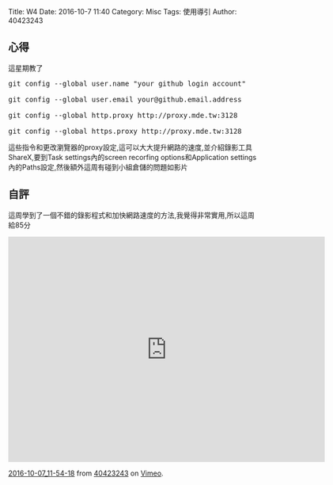 Title: W4
Date: 2016-10-7 11:40
Category: Misc
Tags: 使用導引
Author: 40423243


<section>
<h1>心得</h1>
這星期教了

<pre>git config --global user.name "your github login account"

git config --global user.email your@github.email.address

git config --global http.proxy http://proxy.mde.tw:3128

git config --global https.proxy http://proxy.mde.tw:3128 </pre>

這些指令和更改瀏覽器的proxy設定,這可以大大提升網路的速度,並介紹錄影工具ShareX,要到Task settings內的screen recorfing options和Application settings內的Paths設定,然後額外這周有碰到小組倉儲的問題如影片
</section>
<section>
    <h1>自評</h1>
    <p>這周學到了一個不錯的錄影程式和加快網路速度的方法,我覺得非常實用,所以這周給85分</p>
</section>

<p><iframe src="https://player.vimeo.com/video/187303117" width="640" height="455" frameborder="0" allowfullscreen="allowfullscreen"></iframe></p>
<p><a href="https://vimeo.com/187303117">2016-10-07_11-54-18</a> from <a href="https://vimeo.com/user45620934">40423243</a> on <a href="https://vimeo.com">Vimeo</a>.</p>